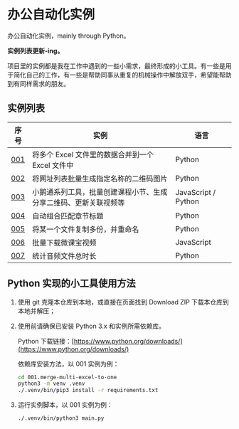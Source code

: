 # 办公自动化实例

办公自动化实例，mainly through Python。

**实例列表更新-ing。**

项目里的实例都是我在工作中遇到的一些小需求，最终形成的小工具。有一些是用于简化自己的工作，有一些是帮助同事从重复的机械操作中解放双手，希望能帮助到有同样需求的朋友。

## 实例列表

|序号|实例|语言|
|---|---|---|
|[001](./001.merge-multi-excel-to-one/)|将多个 Excel 文件里的数据合并到一个 Excel 文件中|Python|
|[002](./002.batch-gen-qrcode/)|将网址列表批量生成指定名称的二维码图片|Python|
|[003](./003.batch-gen-xiaoe-qrcode/)|小鹅通系列工具，批量创建课程小节、生成分享二维码、更新关联视频等|JavaScript / Python|
|[004](./004.sticky-chapter-node-title/)|自动组合匹配章节标题|Python|
|[005](./005.batch-copy-files/)|将某一个文件复制多份，并重命名|Python|
|[006](./006.batch-download-wkzj-videos/)|批量下载微课宝视频|JavaScript|
|[007](./007.count-audio-duration/)|统计音频文件总时长|Python|

## Python 实现的小工具使用方法

1. 使用 git 克隆本仓库到本地，或直接在页面找到 Download ZIP 下载本仓库到本地并解压；

2. 使用前请确保已安装 Python 3.x 和实例所需依赖库。

    Python 下载链接：[https://www.python.org/downloads/](https://www.python.org/downloads/)

    依赖库安装方法，以 001 实例为例：

    ```bash
    cd 001.merge-multi-excel-to-one
    python3 -m venv .venv
    ./.venv/bin/pip3 install -r requirements.txt
    ```

3. 运行实例脚本，以 001 实例为例：

    ```bash
    ./.venv/bin/python3 main.py
    ```
